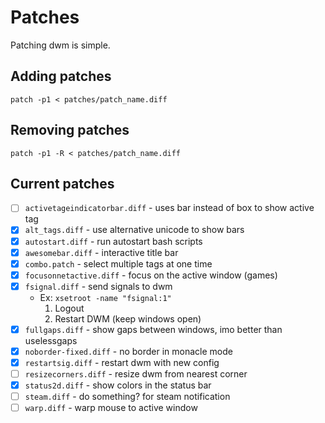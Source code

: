 # Patches
Patching dwm is simple.

## Adding patches
`patch -p1 < patches/patch_name.diff`

## Removing patches
`patch -p1 -R < patches/patch_name.diff`

## Current patches
* [ ] `activetageindicatorbar.diff` - uses bar instead of box to show active tag
* [x] `alt_tags.diff` - use alternative unicode to show bars
* [x] `autostart.diff` - run autostart bash scripts
* [x] `awesomebar.diff` - interactive title bar
* [x] `combo.patch` - select multiple tags at one time
* [x] `focusonnetactive.diff` - focus on the active window (games)
* [x] `fsignal.diff` - send signals to dwm
  * Ex: `xsetroot -name "fsignal:1"`
	1. Logout
	2. Restart DWM (keep windows open)
* [x] `fullgaps.diff` - show gaps between windows, imo better than uselessgaps
* [x] `noborder-fixed.diff` - no border in monacle mode
* [x] `restartsig.diff` - restart dwm with new config
* [ ] `resizecorners.diff` - resize dwm from nearest corner
* [x] `status2d.diff` - show colors in the status bar
* [ ] `steam.diff` - do something? for steam notification
* [ ] `warp.diff` - warp mouse to active window
